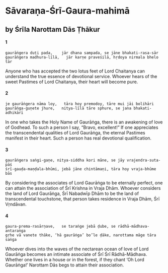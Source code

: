# Sāvaraṇa-Śrī-Gaura-mahimā

## by Śrīla Narottam Dās Ṭhākur

#### 1

    gaurāṅgera duṭi pada,    jār dhana sampada, se jāne bhakati-rasa-sār
    gaurāṅgera madhura-līlā,   jār karṇe praveśilā, hṛdoya nirmala bhelo tār

Anyone who has accepted the two lotus feet of Lord Chaitanya can understand the true essence of devotional service. Whoever hears of the sweet Pastimes of Lord Chaitanya, their heart will become pure.

#### 2

    je gaurāṅgera nāma loy,   tāra hoy premodoy, tāre mui jāi bolihāri
    gaurāṅga-guṇete jhure,   nitya-līlā tāre sphure, se jana bhakati-adhikārī

In one who takes the Holy Name of Gaurāṅga, there is an awakening of love of Godhead. To such a person I say, “Bravo, excellent!” If one appreciates the transcendental qualities of Lord Gaurāṅga, the eternal Pastimes manifest in their heart. Such a person has real devotional qualification.

#### 3

    gaurāṅgera saṅgi-gaṇe, nitya-siddha kori māne, se jāy vrajendra-suta-pāś
    śrī-gauḍa-maṇḍala-bhūmi, jebā jāne chintāmaṇi, tāra hoy vraja-bhūme bās

By considering the associates of Lord Gaurāṅga to be eternally perfect, one can attain the association of Śrī Krishna in Vraja Dhām. Whoever considers the land of Lord Gaurāṅga, Śrī Nabadwīp Dhām to be the land of transcendental touchstone, that person takes residence in Vraja Dhām, Śrī Vṛndāvan.

#### 4

    gaura-prema-rasārṇave,   se taraṅge jebā ḍube, se rādhā-mādhava-antaraṅga
    gṛhe vā vanete thāke, ‘hā gaurāṅga’ bo’le ḍāke, narottama māge tāra saṅga

Whoever dives into the waves of the nectarean
ocean of love of Lord Gaurāṅga becomes an intimate associate of Śrī Śrī Rādhā-Mādhava. Whether
one lives in a house or in the forest, if they chant ‘Oh Lord Gaurāṅga!’ Narottam Dās begs to attain their association.

